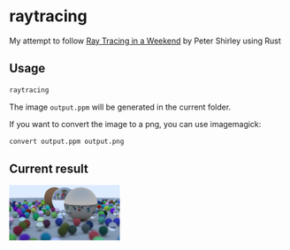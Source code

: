 # raytracing
My attempt to follow [Ray Tracing in a Weekend](http://www.realtimerendering.com/raytracing/Ray%20Tracing%20in%20a%20Weekend.pdf) by Peter Shirley using Rust

## Usage
```bash
raytracing
```
The image `output.ppm` will be generated in the current folder.

If you want to convert the image to a png, you can use imagemagick:
```bash
convert output.ppm output.png
```

## Current result

![](output.png)